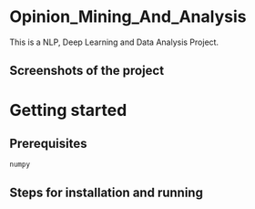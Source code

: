 # Opinion_Mining_And_Analysis
This is a NLP, Deep Learning and Data Analysis Project. 
<br>
## Screenshots of the project

# Getting started
## Prerequisites
```
numpy
```
## Steps for installation and running
